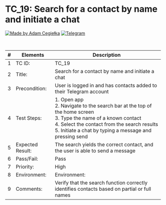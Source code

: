 # TC_19: Search for a contact by name and initiate a chat

[![Made by Adam Cegiełka](https://img.shields.io/badge/made%20by%20-Adam%20Cegielka-blue.svg?style=flat-square)](https://adamcegielka.pl)
[![Telegram](https://img.shields.io/badge/Testing%20App-Telegram-24A1DE.svg?logo=telegram)](https://web.telegram.org)

<br>

| # | Elements | Description |
| --- | --- | --- |
| 1 | TC ID: | TC_19 |
| 2 | Title: | Search for a contact by name and initiate a chat |
| 3 | Precondition: | User is logged in and has contacts added to their Telegram account |
| 4 | Test Steps: | 1. Open app<br>2. Navigate to the search bar at the top of the home screen<br>3. Type the name of a known contact<br>4. Select the contact from the search results<br>5. Initiate a chat by typing a message and pressing send |
| 5 | Expected Result: | The search yields the correct contact, and the user is able to send a message |
| 6 | Pass/Fail: | Pass |
| 7 | Priority: | High |
| 8 | Environment: | Environment: | Android 14, Telegram v10.12.0 |
| 9 | Comments: | Verify that the search function correctly identifies contacts based on partial or full names |
